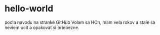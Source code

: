 # hello-world
podla navodu na stranke GitHub
Volam sa HCh, mam vela rokov a stale sa neviem ucit a opakovat si priebezne.
